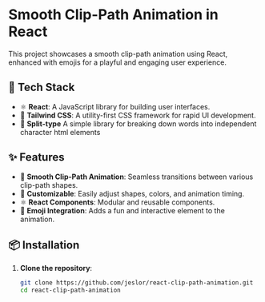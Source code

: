 # Smooth Clip-Path Animation in React

This project showcases a smooth clip-path animation using React, enhanced with emojis for a playful and engaging user experience.

## 🚀 Tech Stack
- ⚛️ **React**: A JavaScript library for building user interfaces.
- 💨 **Tailwind CSS**: A utility-first CSS framework for rapid UI development.
- 💫 **Split-type** A simple library for breaking down words into independent character html elements 

## ✨ Features
- 🌟 **Smooth Clip-Path Animation**: Seamless transitions between various clip-path shapes.
- 🎨 **Customizable**: Easily adjust shapes, colors, and animation timing.
- ⚛️ **React Components**: Modular and reusable components.
- 🎉 **Emoji Integration**: Adds a fun and interactive element to the animation.

## 📦 Installation

1. **Clone the repository**:
   ```bash
   git clone https://github.com/jeslor/react-clip-path-animation.git
   cd react-clip-path-animation
